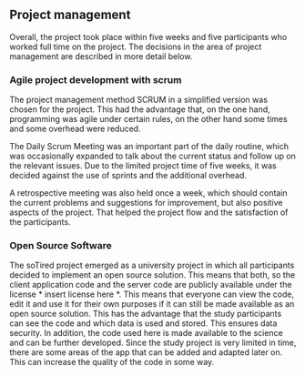 ## Project management

Overall, the project took place within five weeks and five participants who worked full time on the project. The decisions in the area of project management are described in more detail below.

### Agile project development with scrum

The project management method SCRUM in a simplified version was chosen for the project. This had the advantage that, on the one hand, programming was agile under certain rules, on the other hand some times and some overhead were reduced.

The Daily Scrum Meeting was an important part of the daily routine, which was occasionally expanded to talk about the current status and follow up on the relevant issues. Due to the limited project time of five weeks, it was decided against the use of sprints and the additional overhead. 

A retrospective meeting was also held once a week, which should contain the current problems and suggestions for improvement, but also positive aspects of the project. That helped the project flow and the satisfaction of the participants.


### Open Source Software

The soTired project emerged as a university project in which all participants decided to implement an open source solution. This means that both, so the client application code and the server code are publicly available under the license * insert license here *. This means that everyone can view the code, edit it and use it for their own purposes if it can still be made available as an open source solution. This has the advantage that the study participants can see the code and which data is used and stored. This ensures data security. In addition, the code used here is made available to the science and can be further developed. Since the study project is very limited in time, there are some areas of the app that can be added and adapted later on. This can increase the quality of the code in some way.